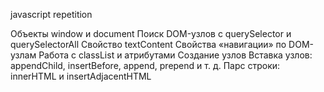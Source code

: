 javascript repetition

Объекты window и document
Поиск DOM-узлов с querySelector и querySelectorAll
Свойство textContent
Свойства «навигации» по DOM-узлам
Работа с classList и атрибутами
Создание узлов
Вставка узлов: appendChild, insertBefore, append, prepend и т. д.
Парс строки: innerHTML и insertAdjacentHTML
